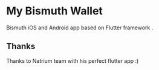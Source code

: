 # My Bismuth Wallet

Bismuth iOS and Android app based on Flutter framework .

## Thanks
Thanks to Natrium team with his perfect flutter app :)
